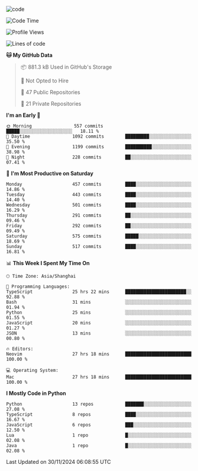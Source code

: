
<!--
**liuyaanng/liuyaanng** is a ✨ _special_ ✨ repository because its `README.md` (this file) appears on your GitHub profile.

Here are some ideas to get you started:

- 🔭 I’m currently working on ...
- 🌱 I’m currently learning ...
- 👯 I’m looking to collaborate on ...
- 🤔 I’m looking for help with ...
- 💬 Ask me about ...
- 📫 How to reach me: ...
- 😄 Pronouns: ...
- ⚡ Fun fact: ...
-->


![code](https://cdn.jsdelivr.net/gh/liuyaanng/liuyaanng@1.0/code.gif) 

<!--START_SECTION:waka-->
![Code Time](http://img.shields.io/badge/Code%20Time-1%2C088%20hrs%2024%20mins-blue)

![Profile Views](http://img.shields.io/badge/Profile%20Views-0-blue)

![Lines of code](https://img.shields.io/badge/From%20Hello%20World%20I%27ve%20Written-14.9%20million%20lines%20of%20code-blue)

**🐱 My GitHub Data** 

> 📦 881.3 kB Used in GitHub's Storage 
 > 
> 🚫 Not Opted to Hire
 > 
> 📜 47 Public Repositories 
 > 
> 🔑 21 Private Repositories 
 > 
**I'm an Early 🐤** 

```text
🌞 Morning                557 commits         █████░░░░░░░░░░░░░░░░░░░░   18.11 % 
🌆 Daytime                1092 commits        █████████░░░░░░░░░░░░░░░░   35.50 % 
🌃 Evening                1199 commits        ██████████░░░░░░░░░░░░░░░   38.98 % 
🌙 Night                  228 commits         ██░░░░░░░░░░░░░░░░░░░░░░░   07.41 % 
```
📅 **I'm Most Productive on Saturday** 

```text
Monday                   457 commits         ████░░░░░░░░░░░░░░░░░░░░░   14.86 % 
Tuesday                  443 commits         ████░░░░░░░░░░░░░░░░░░░░░   14.40 % 
Wednesday                501 commits         ████░░░░░░░░░░░░░░░░░░░░░   16.29 % 
Thursday                 291 commits         ██░░░░░░░░░░░░░░░░░░░░░░░   09.46 % 
Friday                   292 commits         ██░░░░░░░░░░░░░░░░░░░░░░░   09.49 % 
Saturday                 575 commits         █████░░░░░░░░░░░░░░░░░░░░   18.69 % 
Sunday                   517 commits         ████░░░░░░░░░░░░░░░░░░░░░   16.81 % 
```


📊 **This Week I Spent My Time On** 

```text
🕑︎ Time Zone: Asia/Shanghai

💬 Programming Languages: 
TypeScript               25 hrs 22 mins      ███████████████████████░░   92.88 % 
Bash                     31 mins             ░░░░░░░░░░░░░░░░░░░░░░░░░   01.94 % 
Python                   25 mins             ░░░░░░░░░░░░░░░░░░░░░░░░░   01.55 % 
JavaScript               20 mins             ░░░░░░░░░░░░░░░░░░░░░░░░░   01.27 % 
JSON                     13 mins             ░░░░░░░░░░░░░░░░░░░░░░░░░   00.80 % 

🔥 Editors: 
Neovim                   27 hrs 18 mins      █████████████████████████   100.00 % 

💻 Operating System: 
Mac                      27 hrs 18 mins      █████████████████████████   100.00 % 
```

**I Mostly Code in Python** 

```text
Python                   13 repos            ███████░░░░░░░░░░░░░░░░░░   27.08 % 
TypeScript               8 repos             ████░░░░░░░░░░░░░░░░░░░░░   16.67 % 
JavaScript               6 repos             ███░░░░░░░░░░░░░░░░░░░░░░   12.50 % 
Lua                      1 repo              █░░░░░░░░░░░░░░░░░░░░░░░░   02.08 % 
Java                     1 repo              █░░░░░░░░░░░░░░░░░░░░░░░░   02.08 % 
```




 Last Updated on 30/11/2024 06:08:55 UTC
<!--END_SECTION:waka-->
